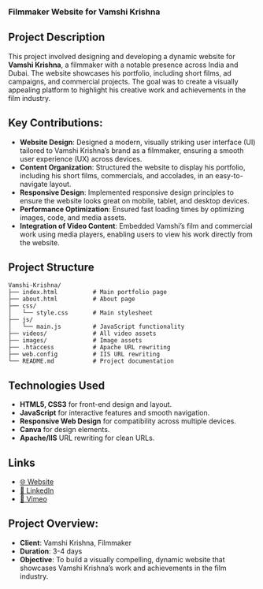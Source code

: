 ### Filmmaker Website for Vamshi Krishna

## Project Description
This project involved designing and developing a dynamic website for **Vamshi Krishna**, a filmmaker with a notable presence across India and Dubai. The website showcases his portfolio, including short films, ad campaigns, and commercial projects. The goal was to create a visually appealing platform to highlight his creative work and achievements in the film industry.

## Key Contributions:
- **Website Design**: Designed a modern, visually striking user interface (UI) tailored to Vamshi Krishna’s brand as a filmmaker, ensuring a smooth user experience (UX) across devices.
- **Content Organization**: Structured the website to display his portfolio, including his short films, commercials, and accolades, in an easy-to-navigate layout.
- **Responsive Design**: Implemented responsive design principles to ensure the website looks great on mobile, tablet, and desktop devices.
- **Performance Optimization**: Ensured fast loading times by optimizing images, code, and media assets.
- **Integration of Video Content**: Embedded Vamshi’s film and commercial work using media players, enabling users to view his work directly from the website.

## Project Structure
```
Vamshi-Krishna/
├── index.html          # Main portfolio page
├── about.html          # About page
├── css/
│   └── style.css       # Main stylesheet
├── js/
│   └── main.js         # JavaScript functionality
├── videos/             # All video assets
├── images/             # Image assets
├── .htaccess           # Apache URL rewriting
├── web.config          # IIS URL rewriting
└── README.md           # Project documentation
```

## Technologies Used
- **HTML5, CSS3** for front-end design and layout.
- **JavaScript** for interactive features and smooth navigation.
- **Responsive Web Design** for compatibility across multiple devices.
- **Canva** for design elements.
- **Apache/IIS** URL rewriting for clean URLs.

## Links
- [🌐 Website](https://vamshikrishnafilms.com/)  
- [🔗 LinkedIn](https://www.linkedin.com/in/vamshi-krishna-01/)  
- [🎥 Vimeo](https://vimeo.com/vamshikrishna)

## Project Overview:
- **Client**: Vamshi Krishna, Filmmaker
- **Duration**: 3-4 days
- **Objective**: To build a visually compelling, dynamic website that showcases Vamshi Krishna’s work and achievements in the film industry.
